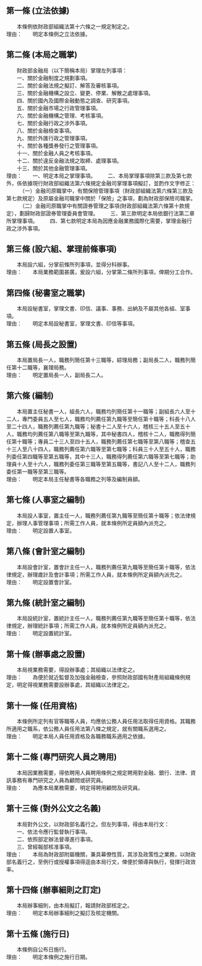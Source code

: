 第一條 (立法依據)
-----------------
　　本條例依財政部組織法第十六條之一規定制定之。  
理由：　　明定本條例之立法依據。

第二條 (本局之職掌)
-------------------
　　財政部金融局（以下簡稱本局）掌理左列事項：  
　　一、關於金融制度之規劃事項。  
　　二、關於金融法規之擬訂、解答及審核事項。  
　　三、關於金融機構之設立、變更、停業、解散之處理事項。  
　　四、關於國內及國際金融動態之調查、研究事項。  
　　五、關於金融市場之行政管理事項。  
　　六、關於金融機構之管理、考核事項。  
　　七、關於金融行政之涉外事項。  
　　八、關於金融檢查事項。  
　　九、關於外匯行政之管理事項。  
　　十、關於各種獎券發行之管理事項。  
　　十一、關於金融人員之考核事項。  
　　十二、關於違反金融法規之取締、處理事項。  
　　十三、關於其他金融管理事項。  
理由：　　一、明定本局之掌理事項。
　　二、本局掌理事項除第三款及第七款外，係依據現行財政部組織法第六條規定金融司掌理事項擬訂，並酌作文字修正：
　　　（一）金融司原職掌中，有關保險管理事項（財政部組織法第六條第三款及第七款規定）及原屬金融司職掌中關於「保險」之事項，劃為財政部保險司職掌。
　　　（二）金融司原職掌中有關證券管理之事項(財政部組織法第六條第十款規定），劃歸財政部證券管理委員會管理。
　　三、第三款明定本局依銀行法第二章所掌理事項。
　　四、第七款明定本局為因應金融業務國際化需要，掌理金融行政之涉外事項。

第三條 (設六組、掌理前條事項)
-----------------------------
　　本局設六組，分掌前條所列事項，並得分科辦事。  
理由：　　本局業務範圍甚廣，爰設六組，分掌第二條所列事項，俾期分工合作。

第四條 (秘書室之職掌)
---------------------
　　本局設秘書室，掌理文書、印信、議事、事務、出納及不屬其他各組、室事項。  
理由：　　明定本局設秘書室，掌理文書、印信等事項。

第五條 (局長之設置)
-------------------
　　本局置局長一人，職務列簡任第十三職等，綜理局務；副局長二人，職務列簡任第十二職等，襄理局務。  
理由：　　明定置局長一人，副局長二人。

第六條 (編制)
-------------
　　本局置主任秘書一人，組長六人，職務均列簡任第十一職等；副組長六人至十二人，專門委員五人至七人，職務均列薦任第九職等至簡任第十職等；科長十八人至二十四人，職務列薦任第九職等；秘書十二人至十六人，稽核三十五人至五十人，職務均列薦任第八職等至第九職等，其中秘書四人，稽核十二人，職務得列簡任第十職等；專員二十三人至四十五人，職務列薦任第七職等至第八職等；稽查五十三人至八十四人，職務列薦任第六職等至第七職等；科員三十人至五十人，職務列委任第四職等至第五職等，其中十三人，職務得列薦任第六職等至第七職等；助理員十人至十六人，職務列委任第三職等至第五職等，書記八人至十二人，職務列委任第一職等至第三職等。  
理由：　　明定本局主任秘書等各職務之列等及編制員額。

第七條 (人事室之編制)
---------------------
　　本局設人事室，置主任一人，職務列薦任第九職等至簡任第十職等；依法律規定，辦理人事管理事項；所需工作人員，就本條例所定員額內派充之。  
理由：　　明定設置人事室。

第八條 (會計室之編制)
---------------------
　　本局設會計室，置會計主任一人，職務列薦任第九職等至簡任第十職等，依法律規定，辦理歲計及會計事項；所需工作人員，就本條例所定員額內派充之。  
理由：　　明定設置會計室。

第九條 (統計室之編制)
---------------------
　　本局設統計室，置統計主任一人，職務列薦任第九職等至簡任第十職等，依法律規定，辦理統計事項；所需工作人員，就本條例所定員額內派充之。  
理由：　　明定設置統計室。

第十條 (辦事處之設置)
---------------------
　　本局視業務需要，得設辦事處；其組織以法律定之。  
理由：　　為便於就近監督及加強金融檢查，參照財政部國有財產局組織條例規定，明定得視業務需要設辦事處，其組織以法律定之。

第十一條 (任用資格)
-------------------
　　本條例所定列有官等職等人員，均應依公務人員任用法取得任用資格。其職務所適用之職系，依公務人員任用法第八條之規定，就有關職系選用之。  
理由：　　明定本局人員任用資格及各職務職系適用之依據。

第十二條 (專門研究人員之聘用)
-----------------------------
　　本局因業務需要，得依聘用人員聘用條例之規定聘用對金融、銀行、法律、資訊事務有專門研究之人員為顧問或研究員。  
理由：　　為應本局業務需要，明定得聘用顧問及研究員。

第十三條 (對外公文之名義)
-------------------------
　　本局對外公文，以財政部名義行之。但左列事項，得由本局行文：  
　　一、依法令應行監督執行事項。  
　　二、依照部定辦法督導進行事項。  
　　三、曾經報部核准事項。  
理由：　　本局為財政部附屬機關，兼具幕僚性質，其涉及政策性之業務，以財政部名義行之，至例行或授權事項得逕由本局行文，俾便於領導與執行，發揮行政效率。

第十四條 (辦事細則之訂定)
-------------------------
　　本局辦事細則，由本局擬訂，報請財政部核定之。  
理由：　　明定本局辦事細則之擬訂及核定機關。

第十五條 (施行日)
-----------------
　　本條例自公布日施行。  
理由：　　明定本條例之施行日期。